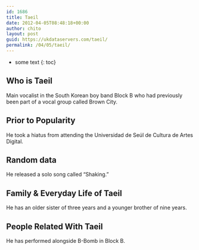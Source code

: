 ```yaml
---
id: 1686
title: Taeil
date: 2012-04-05T08:48:18+00:00
author: chito
layout: post
guid: https://ukdataservers.com/taeil/
permalink: /04/05/taeil/
---
```


* some text
{: toc}
          
          
## Who is  Taeil
                  
                  
                  
Main vocalist in the South Korean boy band Block B who had previously been part of a vocal group called Brown City. 
                  
                
                
                
## Prior to Popularity 
                  
                  
                  
He took a hiatus from attending the Universidad de Seúl de Cultura de Artes Digital.
                  
                
                
                
## Random data 
                  
                  
                  
He released a solo song called &#8220;Shaking.&#8221;
                  
                
                
                
## Family & Everyday Life of Taeil
                  
                  
                  
He has an older sister of three years and a younger brother of nine years.
                  
                
                
                
## People Related With  Taeil
                  
                  
                  
He has performed alongside B-Bomb in Block B.
                  
                
              
            
          
          
          
    
    
  
